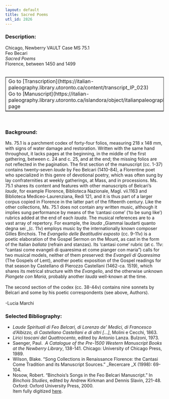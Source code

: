 ```yaml
---
layout: default
title: Sacred Poems
utl_id: 2826
---
```


### Description:

Chicago, Newberry VAULT Case MS 75.1<br>
Feo Becari<br>
_Sacred Poems_<br>
Florence, between 1450 and 1499<br>
 <br>
<table border=""0.5"" cellpadding=""1"" cellspacing=""1"" style=""width: 200px; background-color:#F8F8F8;""><tbody><tr><td>Go to [Transcription](https://italian-paleography.library.utoronto.ca/content/transcript_IP_023)<br>
Go to [Manuscript](https://italian-paleography.library.utoronto.ca/islandora/object/italianpaleography%3AIP_023) page</td></tr></tbody></table> <br>


### Background:

Ms. 75.1 is a parchment codex of forty-four folios, measuring 218 x 148 mm, with signs of water damage and restoration. Written with the same hand throughout, it lacks pages at the beginning, in the middle of the first gathering, between c. 24 and c. 25, and at the end; the missing folios are not reflected in the pagination. The first section of the manuscript (cc. 1-37) contains twenty-seven _laude_ by Feo Belcari (1410-84), a Florentine poet who specialized in this genre of devotional poetry, which was often sung by lay confraternities at weekly gatherings, at Mass, and in processions. Ms. 75.1 shares its content and features with other manuscripts of Belcari’s _laude_, for example Florence, Biblioteca Nazionale, Magl. vii.1163 and Biblioteca Mediceo-Laurenziana, Redi 121, and it is thus part of a larger corpus copied in Florence in the latter part of the fifteenth century. Like the other collections, Ms. 75.1 does not contain any written music, although it implies sung performance by means of the ‘cantasi come’ (‘to be sung like’) rubrics added at the end of each _lauda_. The musical references are to a vast array of repertory. For example, the _lauda_ _Giammai laudarti quanto degna sei _(c. 11v) employs music by the internationally known composer Gilles Binchois. The _Evangelio delle Beatitudini exposto_ (cc. 9-11v) is a poetic elaboration of the Gospel Sermon on the Mount, as cast in the form of the Italian _ballata_ (refrain and stanzas). Its ‘cantasi come’ rubric (at c. 11v: “cantasi come evangeli di quaresima et come pianger con maria”) calls for two musical models, neither of them preserved: the _Evangeli di Quaresima_ (The Gospels of Lent), another poetic exposition of the Gospel readings for that season by Castellano di Pierozzo Castellani (1462-ca. 1519), which shares its metrical structure with the _Evangelio_, and the otherwise unknown _Piangete con_ _Maria_, probably another _lauda_ well-known at the time.<br><br>
The second section of the codex (cc. 38-44v) contains nine sonnets by Belcari and some by his poetic correspondents (see above, Authors).<br><br>
-Lucia Marchi<br>


### Selected Bibliography:

- _Laude Spirituali di Feo Belcari, di Lorenzo de’ Medici, di Francesco d’Albizzo, di Castellano Castellani e di altri […]_, Molini e Cecchi, 1863.<br>
- _Lirici toscani del Quattrocento_, edited by Antonio Lanza. Bulzoni, 1973.<br>
- Saenger, Paul.  _A Catalogue of the Pre-1500 Western Manuscript Books at the Newberry Library_, 138-141. Chicago: University of Chicago Press, 1989.<br>
- Wilson, Blake. “Song Collections in Renaissance Florence: the Cantasi Come Tradition and its Manuscript Sources.” _Recercare _X (1998): 69-104.<br>
- Nosow, Robert. “Binchois’s Songs in the Feo Belcari Manuscript.” In _Binchois Studies_, edited by Andrew Kirkman and Dennis Slavin, 221-48. Oxford: Oxford University Press, 2000.  <br>
Item fully digitized [here](http://collections.carli.illinois.edu/cdm/ref/collection/nby_dig/id/25465).<br>
